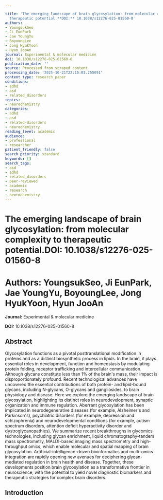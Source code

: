 ```yaml
---

title: 'The emerging landscape of brain glycosylation: from molecular complexity to
  therapeutic potential.**DOI:** 10.1038/s12276-025-01560-8'
authors:
- YoungsukSeo
- Ji EunPark
- Jae YoungYu
- BoyoungLee
- Jong HyukYoon
- Hyun JooAn
journal: Experimental & molecular medicine
doi: 10.1038/s12276-025-01560-8
publication_date: ''
source: Processed from scraped content
processing_date: '2025-10-21T22:15:03.255091'
content_type: research_paper
conditions:
- adhd
- asd
- related_disorders
topics:
- neurochemistry
categories:
- adhd
- asd
- related-disorders
- neurochemistry
reading_level: academic
audience:
- professional
- researcher
patient_friendly: false
search_priority: standard
keywords: []
search_tags:
- asd
- adhd
- related_disorders
- peer-reviewed
- academic
- research
- neurochemistry
---
```




# The emerging landscape of brain glycosylation: from molecular complexity to therapeutic potential.**DOI:** 10.1038/s12276-025-01560-8

# **Authors:** YoungsukSeo, Ji EunPark, Jae YoungYu, BoyoungLee, Jong HyukYoon, Hyun JooAn

**Journal:** Experimental & molecular medicine

**DOI:** 10.1038/s12276-025-01560-8

## Abstract

Glycosylation functions as a pivotal posttranslational modification in proteins and as a distinct biosynthetic process in lipids. In the brain, it plays essential roles in development, function and homeostasis by modulating protein folding, receptor trafficking and intercellular communication. Although glycans constitute less than 1% of the brain's mass, their impact is disproportionately profound. Recent technological advances have uncovered the essential contributions of both protein- and lipid-bound glycans, including N-glycans, O-glycans and gangliosides, to brain physiology and disease. Here we explore the emerging landscape of brain glycosylation, highlighting its distinct roles in neurodevelopment, synaptic organization and immune regulation. Aberrant glycosylation has been implicated in neurodegenerative diseases (for example, Alzheimer's and Parkinson's), psychiatric disorders (for example, depression and schizophrenia) and neurodevelopmental conditions (for example, autism spectrum disorders, attention deficit hyperactivity disorder and dystroglycanopathies). We summarize recent breakthroughs in glycomics technologies, including glycan enrichment, liquid chromatography-tandem mass spectrometry, MALDI-based imaging mass spectrometry and high-throughput omics, which enable molecular and spatial mapping of brain glycosylation. Artificial-intelligence-driven bioinformatics and multi-omics integration are rapidly opening new avenues for deciphering glycan-mediated regulation in brain health and disease. Together, these developments position brain glycosylation as a transformative frontier in neuroscience, with the potential to yield novel diagnostic biomarkers and therapeutic strategies for complex brain disorders.

## Introduction